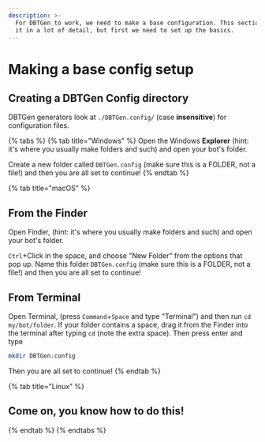 ```yaml
---
description: >-
  For DBTGen to work, we need to make a base configuration. This section covers
  it in a lot of detail, but first we need to set up the basics.
---
```


# Making a base config setup

## Creating a DBTGen Config directory

DBTGen generators look at `./DBTGen.config/` \(case **insensitive**\) for configuration files.

{% tabs %}
{% tab title="Windows" %}
Open the Windows **Explorer** \(hint: it's where you usually make folders and such\) and open your bot's folder.

Create a new folder called `DBTGen.config` \(make sure this is a FOLDER, not a file!\) and then you are all set to continue!
{% endtab %}

{% tab title="macOS" %}
## From the Finder

Open Finder, \(hint: it's where you usually make folders and such\) and open your bot's folder.

`Ctrl`+Click in the space, and choose "New Folder" from the options that pop up. Name this folder `DBTGen.config` \(make sure this is a FOLDER, not a file!\) and then you are all set to continue!

## From Terminal

Open Terminal, \(press `Command`+`Space` and type "Terminal"\) and then run `cd my/bot/folder`. If your folder contains a space, drag it from the Finder into the terminal after typing `cd` \(note the extra space\). Then press enter and type

```bash
mkdir DBTGen.config
```

Then you are all set to continue!
{% endtab %}

{% tab title="Linux" %}
## Come on, you know how to do this!
{% endtab %}
{% endtabs %}



